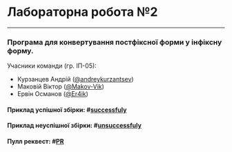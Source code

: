 # Лабораторна робота №2
---
### Програма для конвертування постфіксної форми у інфіксну форму.

Учасники команди (гр. ІП-05): 
 * Курзанцев Андрій ([@andreykurzantsev](https://github.com/andreykurzantsev))
 * Маковій Віктор ([@Makov-Vik](https://github.com/Makov-Vik))
 * Ервін Османов ([@Er4ik](https://github.com/Er4ik))

#### Приклад успішної збірки: #[successfuly](https://github.com/Makov-Vik/postfix-to-infix/actions/runs/2470387198)
#### Приклад неуспішної збірки: #[unsuccessfuly](https://github.com/Makov-Vik/postfix-to-infix/actions/runs/2470379142)

#### Пулл реквест: #[PR](https://github.com/Makov-Vik/postfix-to-infix/pull/12)
